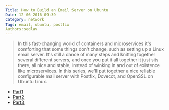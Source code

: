 ```yaml
---
Title: How to Build an Email Server on Ubuntu
Date: 12-06-2016 09:39
Category: network
Tags: email, ubuntu, postfix
Authors:sedlav
---
```


> In this fast-changing world of containers and microservices it's comforting that some things don't change, such as setting up a Linux email server. It's still a dance of many steps and knitting together several different servers, and once you put it all together it just sits there, all nice and stable, instead of winking in and out of existence like microservices. In this series, we'll put together a nice reliable configurable mail server with Postfix, Dovecot, and OpenSSL on Ubuntu Linux.

* [Part1](https://www.linux.com/learn/how-build-email-server-ubuntu-linux)
* [Part2](https://www.linux.com/learn/sysadmin/building-email-server-ubuntu-linux-part-2)
* [Part3](https://www.linux.com/learn/sysadmin/building-email-server-ubuntu-linux-part-3)
